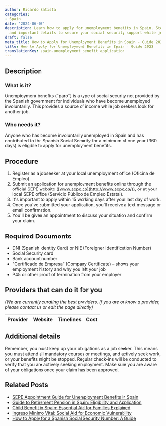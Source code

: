```yaml
---
author: Ricardo Batista
categories:
- Spain
date: '2024-06-07'
description: Learn how to apply for unemployment benefits in Spain. Steps, requirements,
  and important details to secure your social security support while job hunting.
draft: false
meta_title: How to Apply for Unemployment Benefits in Spain - Guide 2023
title: How to Apply for Unemployment Benefits in Spain - Guide 2023
translationKey: spain-unemployment_benefit_application
---
```


## Description
### What is it?
Unemployment benefits ("paro") is a type of social security net provided by the Spanish government for individuals who have become unemployed involuntarily. This provides a source of income while job seekers look for another job.

### Who needs it?
Anyone who has become involuntarily unemployed in Spain and has contributed to the Spanish Social Security for a minimum of one year (360 days) is eligible to apply for unemployment benefits.

## Procedure
1. Register as a jobseeker at your local unemployment office (Oficina de Empleo).
2. Submit an application for unemployment benefits online through the official SEPE website ([www.sepe.es](http://www.sepe.es/)), or at your local SEPE office (Servicio Público de Empleo Estatal).
3. It's important to apply within 15 working days after your last day of work.
4. Once you’ve submitted your application, you’ll receive a text message or email confirmation.
5. You'll be given an appointment to discuss your situation and confirm your claim.

## Required Documents
- DNI (Spanish Identity Card) or NIE (Foreigner Identification Number)
- Social Security card
- Bank account number
- "Certificado de Empresa” (Company Certificate) – shows your employment history and why you left your job
- P45 or other proof of termination from your employer

## Providers that can do it for you

_(We are currently curating the best providers. If you are or know a provider, please contact us or edit the page directly)_

| Provider        |     Website     |     Timelines    |       Cost      |
| :-------------: | :-------------: |  :-------------: | :-------------: |

## Additional details
Remember, you must keep up your obligations as a job seeker. This means you must attend all mandatory courses or meetings, and actively seek work, or your benefits might be stopped. Regular check-ins will be conducted to verify that you are actively seeking employment. Make sure you are aware of your obligations once your claim has been approved.

## Related Posts

- [SEPE Appointment Guide for Unemployment Benefits in Spain](https://tramitit.com/english/guides/spain/appointment_request_for_sepe/)
- [Guide to Retirement Pension in Spain: Eligibility and Application](https://tramitit.com/english/guides/spain/retirement_pension_application/)
- [Child Benefit in Spain: Essential Aid for Families Explained](https://tramitit.com/english/guides/spain/child_benefit_application/)
- [Ingreso Mínimo Vital: Social Aid for Economic Vulnerability](https://tramitit.com/english/guides/spain/ingreso_minimo_vital/)
- [How to Apply for a Spanish Social Security Number: A Guide](https://tramitit.com/english/guides/spain/spanish_social_security_number/)